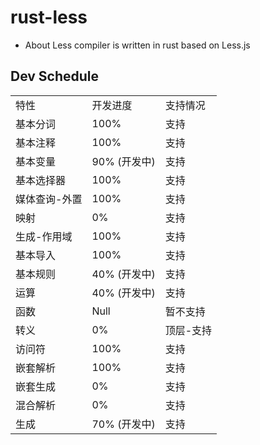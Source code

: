 # rust-less

* About Less compiler is written in rust based on Less.js

## Dev Schedule


<table>
<tr>
    <td>特性</td>
    <td>开发进度</td>
    <td>支持情况</td>
</tr>
<tr>
    <td>基本分词</td>
    <td>100%</td>
    <td>支持</td>
</tr>
<tr>
    <td>基本注释</td>
    <td>100%</td>
    <td>支持</td>
</tr>
<tr>
    <td>基本变量</td>
    <td>90% (开发中)</td>
    <td>支持</td>
</tr>
<tr>
    <td>基本选择器</td>
    <td>100%</td>
    <td>支持</td>
</tr>
<tr>
    <td>媒体查询-外置</td>
    <td>100%</td>
    <td>支持</td>
</tr>
<tr>
    <td>映射</td>
    <td>0%</td>
    <td>支持</td>
</tr>
<tr>
    <td>生成-作用域</td>
    <td>100%</td>
    <td>支持</td>
</tr>
<tr>
    <td>基本导入</td>
    <td>100%</td>
    <td>支持</td>
</tr>
<tr>
    <td>基本规则</td>
    <td>40% (开发中)</td>
    <td>支持</td>
</tr>
<tr>
    <td>运算</td>
    <td>40% (开发中)</td>
    <td>支持</td>
</tr>
<tr>
    <td>函数</td>
    <td>Null</td>
    <td>暂不支持</td>
</tr>
<tr>
    <td>转义</td>
    <td>0%</td>
    <td>顶层-支持</td>
</tr>
<tr>
    <td>访问符</td>
    <td>100%</td>
    <td>支持</td>
</tr>
<tr>
    <td>嵌套解析</td>
    <td>100%</td>
    <td>支持</td>
</tr>
<tr>
    <td>嵌套生成</td>
    <td>0%</td>
    <td>支持</td>
</tr>
<tr>
    <td>混合解析</td>
    <td>0%</td>
    <td>支持</td>
</tr>
<tr>
    <td>生成</td>
    <td>70% (开发中)</td>
    <td>支持</td>
</tr>
</table>